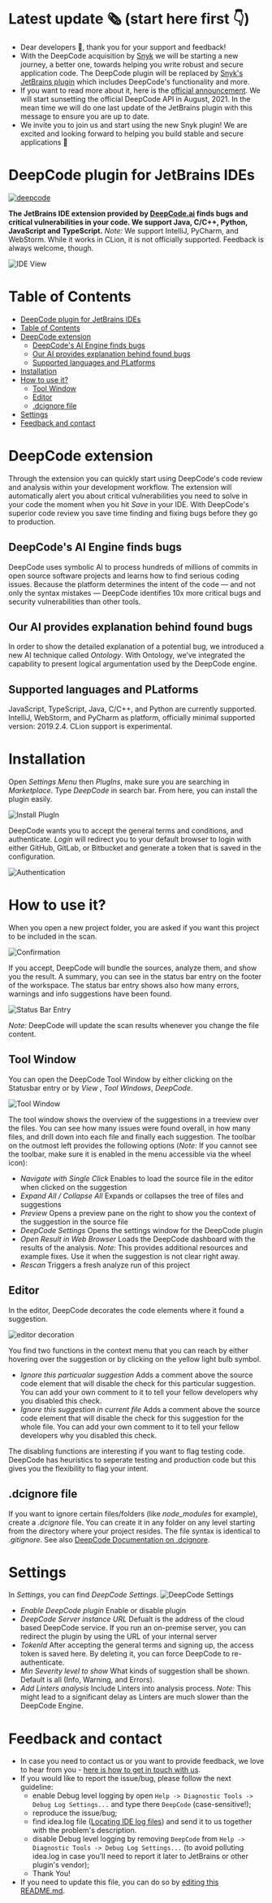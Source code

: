 # Latest update 🗞️ (start here first 👇) 

- Dear developers 👋, thank you for your support and feedback! 
- With the DeepCode acquisition by [Snyk](https://snyk.io) we will be starting a new journey, a better one, towards helping you write robust and secure application code. The DeepCode plugin will be replaced by [Snyk's JetBrains plugin](https://plugins.jetbrains.com/plugin/10972-snyk-vulnerability-scanner) which includes DeepCode's functionality and more. 
- If you want to read more about it, here is the [official announcement](https://www.deepcode.ai/). We will start sunsetting the official DeepCode API in August, 2021. In the mean time we will do one last update of the JetBrains plugin with this message to ensure you are up to date.
- We invite you to join us and start using the new Snyk plugin! We are excited and looking forward to helping you build stable and secure applications 🚀

# DeepCode plugin for JetBrains IDEs

[![deepcode](https://www.deepcode.ai/api/gh/badge?key=eyJhbGciOiJIUzI1NiIsInR5cCI6IkpXVCJ9.eyJwbGF0Zm9ybTEiOiJnaCIsIm93bmVyMSI6IkRlZXBDb2RlQUkiLCJyZXBvMSI6ImpldGJyYWlucy1wbHVnaW4iLCJpbmNsdWRlTGludCI6ZmFsc2UsImF1dGhvcklkIjoxMjQ2OSwiaWF0IjoxNTk2MDk3MzY3fQ.I4fh42mlQnikGT8WrYD8k3BD0c3ZhfdpA2teyBnevYQ)](https://www.deepcode.ai/app/gh/DeepCodeAI/jetbrains-plugin/_/dashboard?utm_content=gh%2FDeepCodeAI%2Fjetbrains-plugin)

**The JetBrains IDE extension provided by <a href="https://www.deepcode.ai">DeepCode.ai</a> finds bugs and critical vulnerabilities in your code. We support Java, C/C++, Python, JavaScript and TypeScript.**
_Note:_ We support IntelliJ, PyCharm, and WebStorm. While it works in CLion, it is not officially supported. Feedback is always welcome, though.

![IDE View](images/view_total.png)

# Table of Contents

- [DeepCode plugin for JetBrains IDEs](#deepcode-plugin-for-jetbrains-ides)
- [Table of Contents](#table-of-contents)
- [DeepCode extension](#deepcode-extension)
  - [DeepCode's AI Engine finds bugs](#deepcodes-ai-engine-finds-bugs)
  - [Our AI provides explanation behind found bugs](#our-ai-provides-explanation-behind-found-bugs)
  - [Supported languages and PLatforms](#supported-languages-and-platforms)
- [Installation](#installation)
- [How to use it?](#how-to-use-it)
  - [Tool Window](#tool-window)
  - [Editor](#editor)
  - [.dcignore file](#dcignore-file)
- [Settings](#settings)
- [Feedback and contact](#feedback-and-contact)

# DeepCode extension

Through the extension you can quickly start using DeepCode's code review and analysis within your development workflow. The extension will automatically alert you about critical vulnerabilities you need to solve in your code the moment when you hit _Save_ in your IDE. With DeepCode's superior code review you save time finding and fixing bugs before they go to production. 

## DeepCode's AI Engine finds bugs

DeepCode uses symbolic AI to process hundreds of millions of commits in open source software projects and learns how to find serious coding issues. Because the platform determines the intent of the code — and not only the syntax mistakes — DeepCode identifies 10x more critical bugs and security vulnerabilities than other tools. 

## Our AI provides explanation behind found bugs

In order to show the detailed explanation of a potential bug, we introduced a new AI technique called _Ontology_. With Ontology, we’ve integrated the capability to present logical argumentation used by the DeepCode engine. 

## Supported languages and PLatforms

JavaScript, TypeScript, Java, C/C++, and Python are currently supported. IntelliJ, WebStorm, and PyCharm as platform, officially minimal supported version: 2019.2.4. CLion support is experimental.

# Installation

Open _Settings Menu_ then _PlugIns_, make sure you are searching in _Marketplace_. Type _DeepCode_ in search bar. From here, you can install the plugin easily.

![Install PlugIn](images/install_plugin.png)

DeepCode wants you to accept the general terms and conditions, and authenticate. _Login_ will redirect you to your default browser to login with either GitHub, GitLab, or Bitbucket and generate a token that is saved in the configuration.

![Authentication](images/authenticate.png)

# How to use it?

When you open a new project folder, you are asked if you want this project to be included in the scan.

![Confirmation](images/confirm.png)

If you accept, DeepCode will bundle the sources, analyze them, and show you the result. A summary, you can see in the status bar entry on the footer of the workspace. The status bar entry shows also how many errors, warnings and info suggestions have been found.

![Status Bar Entry](images/statusbar.png)

_Note:_ DeepCode will update the scan results whenever you change the file content.

## Tool Window

You can open the DeepCode Tool Window by either clicking on the Statusbar entry or by _View_ , _Tool Windows_, _DeepCode_.

![Tool Window](images/tool_window.png)

The tool window shows the overview of the suggestions in a treeview over the files. You can see how many issues were found overall, in how many files, and drill down into each file and finally each suggestion. The toolbar on the outmost left provides the following options (_Note:_ If you cannot see the toolbar, make sure it is enabled in the menu accessible via the wheel icon):
* *Navigate with Single Click* Enables to load the source file in the editor when clicked on the suggestion
* *Expand All / Collapse All* Expands or collapses the tree of files and suggestions
* *Preview* Opens a preview pane on the right to show you the context of the suggestion in the source file
* *DeepCode Settings* Opens the settings window for the DeepCode plugin
* *Open Result in Web Browser* Loads the DeepCode dashboard with the results of the analysis. _Note:_ This provides additional resources and example fixes. Use it when the suggestion is not clear right away.
* *Rescan* Triggers a fresh analyze run of this project

## Editor

In the editor, DeepCode decorates the code elements where it found a suggestion.

![editor decoration](images/code_context.png)

You find two functions in the context menu that you can reach by either hovering over the suggestion or by clicking on the yellow light bulb symbol.

* *Ignore this particualar suggestion* Adds a comment above the source code element that will disable the check for this particular suggestion. You can add your own comment to it to tell your fellow developers why you disabled this check.
* *Ignore this suggestion in current file* Adds a comment above the source code element that will disable the check for this suggestion for the whole file. You can add your own comment to it to tell your fellow developers why you disabled this check.

The disabling functions are interesting if you want to flag testing code. DeepCode has heuristics to seperate testing and production code but this gives you the flexibility to flag your intent.

## .dcignore file 

If you want to ignore certain files/folders (like *node_modules* for example), create a _.dcignore_ file. You can create it in any folder on any level starting from the directory where your project resides. The file syntax is identical to _.gitignore_. See also [DeepCode Documentation on .dcignore](https://deepcode.freshdesk.com/support/solutions/articles/60000531055-how-can-i-ignore-files-).

# Settings

In _Settings_, you can find _DeepCode Settings_.
![DeepCode Settings](images/settings.png)

* *Enable DeepCode plugin* Enable or disable plugin
* *DeepCode Server instance URL* Defualt is the address of the cloud based DeepCode service. If you run an on-premise server, you can redirect the plugin by using the URL of your internal server
* *TokenId* After accepting the general terms and signing up, the access token is saved here. By deleting it, you can force DeepCode to re-authenticate.
* *Min Severity level to show* What kinds of suggestion shall be shown. Default is all (Info, Warning, and Errors).
* *Add Linters analysis* Include Linters into analysis process. _Note:_ This might lead to a significant delay as Linters are much slower than the DeepCode Engine.
  
# Feedback and contact

- In case you need to contact us or you want to provide feedback, we love to hear from you - [here is how to get in touch with us](https://www.deepcode.ai/feedback).
- If you would like to report the issue/bug, please follow the next guideline:
  * enable Debug level logging by open `Help -> Diagnostic Tools -> Debug Log Settings...` and type there `DeepCode` (case-sensitive!);
  * reproduce the issue/bug;
  * find idea.log file ([Locating IDE log files](https://intellij-support.jetbrains.com/hc/en-us/articles/207241085-Locating-IDE-log-files)) and send it to us together with the problem's description. 
  * disable Debug level logging by removing `DeepCode` from `Help -> Diagnostic Tools -> Debug Log Settings...` (to avoid polluting idea.log in case you'll need to report it later to JetBrains or other plugin's vendor);
  * Thank You!
- If you need to update this file, you can do so by [editing this README.md](https://github.com/DeepCodeAI/vscode-extension/edit/master/README.md).
